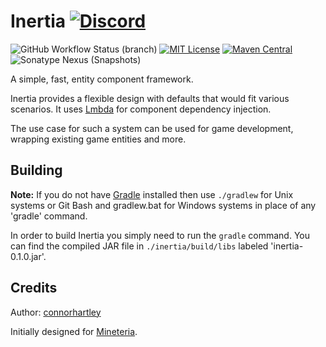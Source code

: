 Inertia [![Discord](https://img.shields.io/discord/819522977586348052?style=for-the-badge)](https://discord.gg/rYpaxPFQrj)
=======
![GitHub Workflow Status (branch)](https://img.shields.io/github/workflow/status/vectrix-space/inertia/build/master) 
[![MIT License](https://img.shields.io/badge/license-MIT-blue)](license.txt) 
[![Maven Central](https://img.shields.io/maven-central/v/space.vectrix.inertia/inertia-api?label=stable)](https://search.maven.org/search?q=g:space.vectrix.inertia%20AND%20a:inertia*)
![Sonatype Nexus (Snapshots)](https://img.shields.io/nexus/s/space.vectrix.inertia/inertia-api?label=dev&server=https%3A%2F%2Fs01.oss.sonatype.org)

A simple, fast, entity component framework. 

Inertia provides a flexible design with defaults that would fit various scenarios.
It uses [Lmbda](https://github.com/LanternPowered/Lmbda) for component dependency injection.

The use case for such a system can be used for game development, wrapping existing game
entities and more.

## Building
__Note:__ If you do not have [Gradle] installed then use `./gradlew` for Unix systems or Git Bash and gradlew.bat for Windows systems in place of any 'gradle' command.

In order to build Inertia you simply need to run the `gradle` command. You can find the compiled JAR file in `./inertia/build/libs` labeled 'inertia-0.1.0.jar'.

## Credits
Author: [connorhartley]

Initially designed for [Mineteria](https://mineteria.com/).

[Gradle]: https://www.gradle.org/

[connorhartley]: https://github.com/connorhartley
